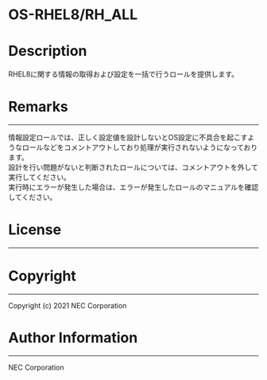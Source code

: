 OS-RHEL8/RH_ALL
=======================================================
# Description
RHEL8に関する情報の取得および設定を一括で行うロールを提供します。

# Remarks
-------
情報設定ロールでは、正しく設定値を設計しないとOS設定に不具合を起こすようなロールなどをコメントアウトしており処理が実行されないようになっております。<br>
設計を行い問題がないと判断されたロールについては、コメントアウトを外して実行してください。<br>
実行時にエラーが発生した場合は、エラーが発生したロールのマニュアルを確認してください。

# License
-------

# Copyright
---------
Copyright (c) 2021 NEC Corporation

# Author Information
------------------
NEC Corporation
